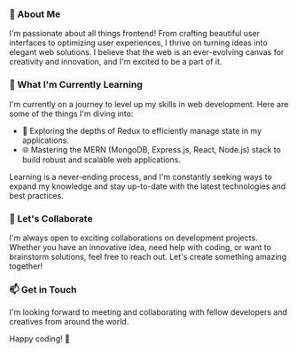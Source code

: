 <!-- Hey there! Welcome to my GitHub profile 👋 -->

### 👀 About Me

I'm passionate about all things frontend! From crafting beautiful user interfaces to optimizing user experiences, I thrive on turning ideas into elegant web solutions. I believe that the web is an ever-evolving canvas for creativity and innovation, and I'm excited to be a part of it.

### 🌱 What I'm Currently Learning

I'm currently on a journey to level up my skills in web development. Here are some of the things I'm diving into:

- 🚀 Exploring the depths of Redux to efficiently manage state in my applications.
- 🌐 Mastering the MERN (MongoDB, Express.js, React, Node.js) stack to build robust and scalable web applications.

Learning is a never-ending process, and I'm constantly seeking ways to expand my knowledge and stay up-to-date with the latest technologies and best practices.

### 💞️ Let's Collaborate

I'm always open to exciting collaborations on development projects. Whether you have an innovative idea, need help with coding, or want to brainstorm solutions, feel free to reach out. Let's create something amazing together!

### 📫 Get in Touch

I'm looking forward to meeting and collaborating with fellow developers and creatives from around the world.

Happy coding! 🚀
